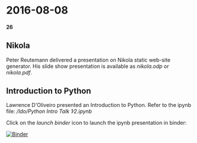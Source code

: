 # 2016-08-08
#### 26

## Nikola

Peter Reutemann delivered a presentation on Nikola static web-site generator.
His slide show presentation is available as *nikola.odp* or *nikola.pdf*.


## Introduction to Python

Lawrence D'Oliveiro presented an Introduction to Python. Refer to the ipynb file:
*/ldo/Python Intro Talk 1∕2.ipynb*

Click on the *launch binder* icon to launch the ipynb presentation in binder:
 
[![Binder](https://mybinder.org/badge_logo.svg)](https://mybinder.org/v2/gh/HamPUG/meetings/master?filepath=2016%2F2016-08-08%2Fldo%2FPython%20Intro%20Talk%201%E2%88%952.ipynb)
